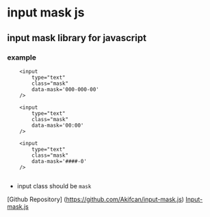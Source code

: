 # input mask js
## input mask library for javascript

### example

```
	<input 
		type="text" 
		class="mask"
		data-mask='000-000-00'
	/>

	<input 
		type="text" 
		class="mask"
		data-mask='00:00'
	/>

	<input 
		type="text" 
		class="mask"
		data-mask='####-0'
	/>


```

* input class should be `mask`

[Github Repository]  (https://github.com/Akifcan/input-mask.js)
[Input-mask.js](https://akifcan.github.io/input-mask.js-docs/)